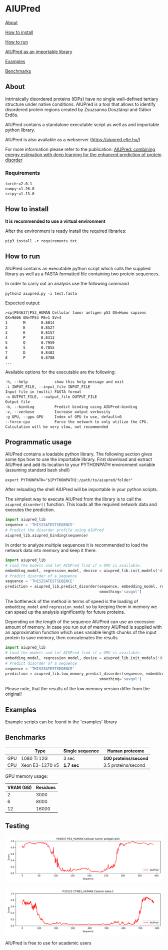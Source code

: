 # AIUPred

[About](#about)

[How to install](#install)

[How to run](#single_pred)

[AIUPred as an importable library](#multi_pred)

[Examples](#examples)

[Benchmarks](#benchmark)


## <a name="about">About</a>

Intrinsically disordered proteins (IDPs) have no single well-defined tertiary structure under native conditions. AIUPred is a tool that allows to identify disordered protein regions created by Zsuzsanna Dosztányi and Gábor Erdős. 

AIUPred contains a standalone executable script as well as and importable python library.

AIUPred is also available as a webserver (https://aiupred.elte.hu/)

For more information please refer to the publication: [AIUPred: combining energy estimation with deep learning for the enhanced prediction of protein disorder](https://academic.oup.com/nar/advance-article/doi/10.1093/nar/gkae385/7673484)

### Requirements

```
torch~=2.0.1
numpy~=1.26.0
scipy~=1.13.0
```

## <a name="install">How to install</a>

<b>It is recommended to use a virtual environment</b>

After the environment is ready install the required libraries:

`pip3 install -r requirements.txt`

## <a name="single_pred">How to run</a>

AIUPred contains an executable python script which calls the supplied library as 
well as a FASTA formatted file containing two protein sequences.

In order to carry out an analysis use the following command

`python3 aiupred.py -i test.fasta`

Expected output:

```
>sp|P04637|P53_HUMAN Cellular tumor antigen p53 OS=Homo sapiens OX=9606 GN=TP53 PE=1 SV=4
1       M       0.8014
2       E       0.8527
3       E       0.8157
4       P       0.8313
5       Q       0.7959
6       S       0.7855
7       D       0.8402
8       P       0.8788
...
```

Available options for the executable are the following:

```
-h, --help            show this help message and exit
-i INPUT_FILE, --input_file INPUT_FILE
Input file in (multi) FASTA format
-o OUTPUT_FILE, --output_file OUTPUT_FILE
Output file
-b, --binding         Predict binding using AIUPred-binding
-v, --verbose         Increase output verbosity
-g GPU, --gpu GPU     Index of GPU to use, default=0
--force-cpu           Force the network to only utilize the CPU. Calculation will be very slow, not recommended
```

## <a name="multi_pred">Programmatic usage</a>

AIUPred contains a loadable python library. The following section gives some tips how to use the importable library. First download and extract AIUPred and add its location to your PYTHONPATH environment variable (assuming standard bash shell)

`export PYTHONPATH="${PYTHONPATH}:/path/to/aiupred/folder"`

After reloading the shell AIUPred will be importable in your python scripts.

The simplest way to execute AIUPred from the library is to call the `aiupred_disorder()` function. This loads all the required network data and executes the prediction.

```python
import aiupred_lib
sequence = 'THISISATESTSEQENCE'
# Predict the disorder profile using AIUPred
aiupred_lib.aiupred_binding(sequence)
```

In order to analyze multiple sequences it is recommended to load the network data into memory and keep it there.

```python
import aiupred_lib
# Load the models and let AIUPred find if a GPU is available.     
embedding_model, regression_model, device = aiupred_lib.init_models('disorder')
# Predict disorder of a sequence
sequence = 'THISISATESTSEQENCE'
prediction = aiupred_lib.predict_disorder(sequence, embedding_model, regression_model, device,
                                          smoothing='savgol')
```

The bottleneck of the method in terms of speed is the loading of `embedding_model` and `regression_model` 
so by keeping them in memory we can speed up the analysis significantly for future proteins. 

Depending on the length of the sequence AIUPred can use an 
excessive amount of memory. In case you run out of memory AIUPred
is supplied with an approximation function which uses variable length
chunks of the input protein to save memory, then concatenates the results

```python
import aiupred_lib
# Load the models and let AIUPred find if a GPU is available.     
embedding_model, regression_model, device = aiupred_lib.init_models('disorder')
# Predict disorder of a sequence
sequence = 'THISISATESTSEQENCE'
prediction = aiupred_lib.low_memory_predict_disorder(sequence, embedding_model, regression_model, device,
                                          smoothing='savgol')
```
Please note, that the results of the low memory version differ from the original!

## <a name="examples">Examples</a>

Example scripts can be found in the 'examples' library

## <a name="benchmark">Benchmarks</a>

|     | Type            | Single sequence | Human proteome          |   
|-----|-------------|-----------------|-------------------------|
| GPU | 1080 Ti 12G  | 3 sec           | **100 proteins/second** |
| CPU | Xeon E3-1270 v5 | **1.7 sec**     | 3.5 proteins/second     | 


GPU memory usage:

| VRAM (GB) | Residues |   
|-----------|----------|
| 2         | 3000     |
| 6         | 8000     | 
| 12        | 16000    |  

## Testing

![plot](./imgs/P04637.png)

![plot](./imgs/P35222.png)

AIUPred is free to use for academic users